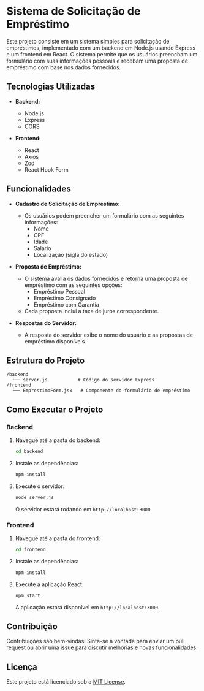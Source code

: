 
# Sistema de Solicitação de Empréstimo

Este projeto consiste em um sistema simples para solicitação de empréstimos, implementado com um backend em Node.js usando Express e um frontend em React. O sistema permite que os usuários preencham um formulário com suas informações pessoais e recebam uma proposta de empréstimo com base nos dados fornecidos.

## Tecnologias Utilizadas

- **Backend:**
  - Node.js
  - Express
  - CORS

- **Frontend:**
  - React
  - Axios
  - Zod
  - React Hook Form

## Funcionalidades

- **Cadastro de Solicitação de Empréstimo:**
  - Os usuários podem preencher um formulário com as seguintes informações:
    - Nome
    - CPF
    - Idade
    - Salário
    - Localização (sigla do estado)

- **Proposta de Empréstimo:**
  - O sistema avalia os dados fornecidos e retorna uma proposta de empréstimo com as seguintes opções:
    - Empréstimo Pessoal
    - Empréstimo Consignado
    - Empréstimo com Garantia
  - Cada proposta inclui a taxa de juros correspondente.

- **Respostas do Servidor:**
  - A resposta do servidor exibe o nome do usuário e as propostas de empréstimo disponíveis.

## Estrutura do Projeto

```
/backend
  └── server.js           # Código do servidor Express
/frontend
  └── EmprestimoForm.jsx   # Componente do formulário de empréstimo
```

## Como Executar o Projeto

### Backend

1. Navegue até a pasta do backend:

   ```bash
   cd backend
   ```

2. Instale as dependências:

   ```bash
   npm install
   ```

3. Execute o servidor:

   ```bash
   node server.js
   ```

   O servidor estará rodando em `http://localhost:3000`.

### Frontend

1. Navegue até a pasta do frontend:

   ```bash
   cd frontend
   ```

2. Instale as dependências:

   ```bash
   npm install
   ```

3. Execute a aplicação React:

   ```bash
   npm start
   ```

   A aplicação estará disponível em `http://localhost:3000`.

## Contribuição

Contribuições são bem-vindas! Sinta-se à vontade para enviar um pull request ou abrir uma issue para discutir melhorias e novas funcionalidades.

## Licença

Este projeto está licenciado sob a [MIT License](LICENSE).
